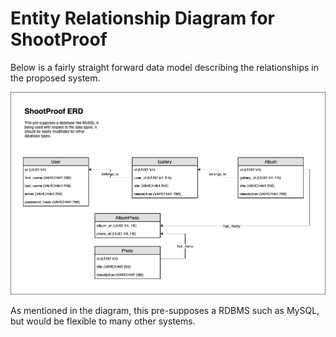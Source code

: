 # Entity Relationship Diagram for ShootProof

Below is a fairly straight forward data model describing the relationships in the proposed system.

![ERD](ShootProof_ERD.png)

As mentioned in the diagram, this pre-supposes a RDBMS such as MySQL, but would be flexible to many other systems.
